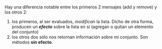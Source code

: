 Hay una diferencia notable entre los primeros 2 mensajes (add y remove) y los otros 2: 

1. los primeros, al ser evaluados, _modifican_ la lista. Dicho de otra forma, producen un _**efecto**_ sobre la lista en sí (agregan o quitan un elemento del conjunto)
2. los otros dos sólo nos retornan información sobre mi conjunto. Son métodos **sin efecto**. 